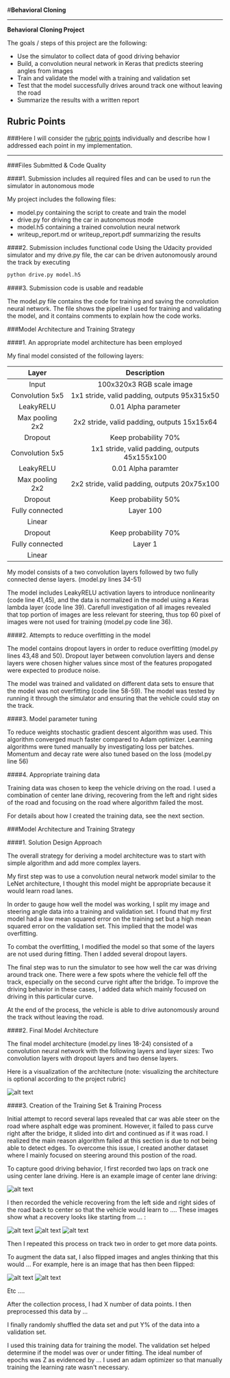 #**Behavioral Cloning** 

---

**Behavioral Cloning Project**

The goals / steps of this project are the following:
* Use the simulator to collect data of good driving behavior
* Build, a convolution neural network in Keras that predicts steering angles from images
* Train and validate the model with a training and validation set
* Test that the model successfully drives around track one without leaving the road
* Summarize the results with a written report


[//]: # (Image References)

[image1]: ./examples/placeholder.png "Model Visualization"
[image2]: ./examples/placeholder.png "Grayscaling"
[image3]: ./examples/placeholder_small.png "Recovery Image"
[image4]: ./examples/placeholder_small.png "Recovery Image"
[image5]: ./examples/placeholder_small.png "Recovery Image"
[image6]: ./examples/placeholder_small.png "Normal Image"
[image7]: ./examples/placeholder_small.png "Flipped Image"

## Rubric Points
###Here I will consider the [rubric points](https://review.udacity.com/#!/rubrics/432/view) individually and describe how I addressed each point in my implementation.  

---
###Files Submitted & Code Quality

####1. Submission includes all required files and can be used to run the simulator in autonomous mode

My project includes the following files:
* model.py containing the script to create and train the model
* drive.py for driving the car in autonomous mode
* model.h5 containing a trained convolution neural network 
* writeup_report.md or writeup_report.pdf summarizing the results

####2. Submission includes functional code
Using the Udacity provided simulator and my drive.py file, the car can be driven autonomously around the track by executing 
```sh
python drive.py model.h5
```

####3. Submission code is usable and readable

The model.py file contains the code for training and saving the convolution neural network. The file shows the pipeline I used for training and validating the model, and it contains comments to explain how the code works.

###Model Architecture and Training Strategy

####1. An appropriate model architecture has been employed

My final model consisted of the following layers:

| Layer                 |     Description                               | 
|:---------------------:|:---------------------------------------------:| 
| Input                 | 100x320x3 RGB scale image                     | 
| Convolution 5x5       | 1x1 stride, valid padding, outputs 95x315x50  |
| LeakyRELU             | 0.01 Alpha parameter                          |
| Max pooling 2x2       | 2x2 stride, valid padding, outputs 15x15x64   |
| Dropout               | Keep probability 70%                          |
| Convolution 5x5       | 1x1 stride, valid padding, outputs 45x155x100 |
| LeakyRELU             | 0.01 Alpha paramter                           |
| Max pooling 2x2       | 2x2 stride, valid padding, outputs 20x75x100  |
| Dropout               | Keep probability 50%                          |
| Fully connected       | Layer 100                                     |
| Linear                |                                               |
| Dropout               | Keep probability 70%                          |
| Fully connected       | Layer 1                                       |
| Linear                |                                               |


My model consists of a two convolution layers followed by two fully connected dense layers. (model.py lines 34-51) 

The model includes LeakyRELU activation layers to introduce nonlinearity (code line 41,45), and the data is normalized 
in the model using a Keras lambda layer (code line 39). Carefull investigation of all images revealed that top portion
of images are less relevant for steering, thus top 60 pixel of images were not used for training (model.py code line 36).  

####2. Attempts to reduce overfitting in the model

The model contains dropout layers in order to reduce overfitting (model.py lines 43,48 and 50). Dropout layer between
convolution layers and dense layers were chosen higher values since most of the features propogated were expected to produce
noise.  

The model was trained and validated on different data sets to ensure that the model was not overfitting (code line 58-59). The model was tested by running it through the simulator and ensuring that the vehicle could stay on the track.

####3. Model parameter tuning

To reduce weights stochastic gradient descent algorithm was used. This algorithm converged much faster compared to Adam 
optimizer. Learning algorithms were tuned manually by investigating loss per batches. Momentum and decay rate were 
also tuned based on the loss (model.py line 56)  

####4. Appropriate training data

Training data was chosen to keep the vehicle driving on the road. I used a combination of center lane driving, recovering from the left and right sides of the road and focusing on the road where algorithm failed the most. 

For details about how I created the training data, see the next section. 

###Model Architecture and Training Strategy

####1. Solution Design Approach

The overall strategy for deriving a model architecture was to start with simple algorithm and add more complex layers. 

My first step was to use a convolution neural network model similar to the LeNet architecture, 
I thought this model might be appropriate because it would learn road lanes. 

In order to gauge how well the model was working, I split my image and steering angle data into a training and validation
 set. I found that my first model had a low mean squared error on the training set but a high mean squared error on 
 the validation set. This implied that the model was overfitting. 

To combat the overfitting, I modified the model so that some of the layers are not used during fitting.
Then I added several dropout layers. 

The final step was to run the simulator to see how well the car was driving around track one. 
There were a few spots where the vehicle fell off the track, especially on the second curve right after the bridge. 
To improve the driving behavior in these cases, I added data which mainly focused on driving in this particular curve. 

At the end of the process, the vehicle is able to drive autonomously around the track without leaving the road.

####2. Final Model Architecture

The final model architecture (model.py lines 18-24) consisted of a convolution neural network with the following layers and layer sizes:
Two convolution layers with dropout layers and two dense layers. 

Here is a visualization of the architecture (note: visualizing the architecture is optional according to the project rubric)

![alt text][image1]

####3. Creation of the Training Set & Training Process

Initial attempt to record several laps revealed that
car was able steer on the road where asphalt edge was prominent. However, it failed to pass curve right after the bridge, 
it slided into dirt and continued as if it was road. I realized the main reason algorithm failed at this section is due 
to not being able to detect edges. To overcome this issue, I created another dataset where I mainly focused on steering 
around this postion of the road.  

To capture good driving behavior, I first recorded two laps on track one using center lane driving. Here is an example image of center lane driving:

![alt text][image2]

I then recorded the vehicle recovering from the left side and right sides of the road back to center so that the vehicle would learn to .... These images show what a recovery looks like starting from ... :

![alt text][image3]
![alt text][image4]
![alt text][image5]

Then I repeated this process on track two in order to get more data points.

To augment the data sat, I also flipped images and angles thinking that this would ... For example, here is an image that has then been flipped:

![alt text][image6]
![alt text][image7]

Etc ....

After the collection process, I had X number of data points. I then preprocessed this data by ...


I finally randomly shuffled the data set and put Y% of the data into a validation set. 

I used this training data for training the model. The validation set helped determine if the model was over or under fitting. The ideal number of epochs was Z as evidenced by ... I used an adam optimizer so that manually training the learning rate wasn't necessary.
